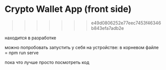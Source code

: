 # Crypto Wallet App (front side)
>>>>>>> e49d0806252e77eec7453f46346b843efa7adb2e

находится в разработке

можно попробовать запустить у себя на устройстве: в корневом файле = npm run serve

пока что лучше просто посмотреть код
